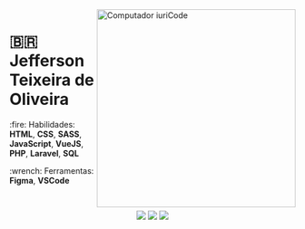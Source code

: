 <img src="https://le-site-francais.fr/wp-content/uploads/2019/06/pourquoi-wordpress-creation-site-internet.png" min-width="400px" max-width="350px" width="350px" align="right" alt="Computador iuriCode">

# :brazil: Jefferson Teixeira de Oliveira

<p align="left">
 :fire: Habilidades: <strong>HTML</strong>, <strong>CSS</strong>, <strong>SASS</strong>, <strong>JavaScript</strong>, <strong>VueJS</strong>, <strong>PHP</strong>, <strong>Laravel</strong>, <strong>SQL</strong>
</p>

<p align="left">
  :wrench: Ferramentas: <strong>Figma</strong>, <strong>VSCode</strong>
</p>

<br>

<p align="center">
  <a href="https://www.linkedin.com/in/jeffersonrucu" alt="Linkedin" target="_blank">
  <img src="https://img.shields.io/badge/-Linkedin-0e76a8?style=flat-square&logo=Linkedin&logoColor=white&link=" /></a>

  <a href="https://api.whatsapp.com/send?phone=5511986983341&text=Ol%C3%A1" alt="WhatsApp" target="_blank">
  <img src="https://img.shields.io/badge/-WhatsApp-25d366?style=flat-square&labelColor=25d366&logo=whatsapp&logoColor=white&link="/></a>

  <a href="https://www.instagram.com/jefferson_tex2.0/" alt="Instagram" target="_blank">
  <img src="https://img.shields.io/badge/-Instagram-DF0174?style=flat-square&labelColor=DF0174&logo=instagram&logoColor=white&link="/></a>
</p>
